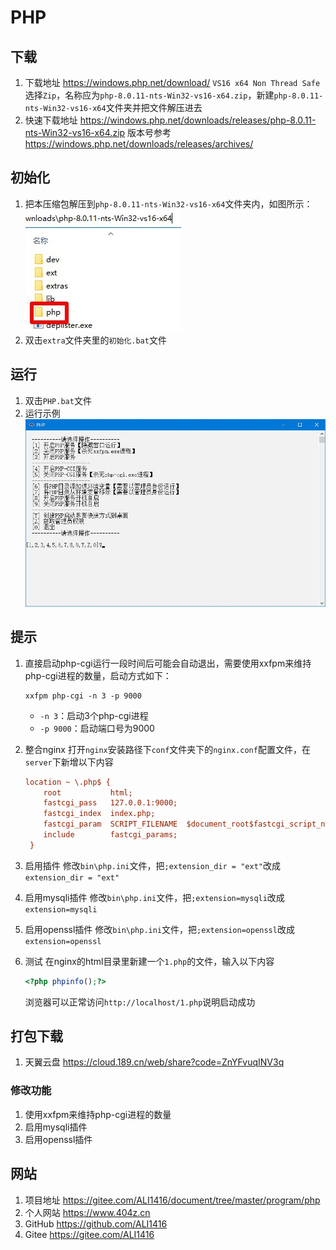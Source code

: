 # PHP

## 下载

1. 下载地址 <https://windows.php.net/download/> `VS16 x64 Non Thread Safe`选择`Zip`，名称应为`php-8.0.11-nts-Win32-vs16-x64.zip`，新建`php-8.0.11-nts-Win32-vs16-x64`文件夹并把文件解压进去
2. 快速下载地址 <https://windows.php.net/downloads/releases/php-8.0.11-nts-Win32-vs16-x64.zip> 版本号参考 <https://windows.php.net/downloads/releases/archives/>

## 初始化

1. 把本压缩包解压到`php-8.0.11-nts-Win32-vs16-x64`文件夹内，如图所示：  
![初始化示例](img/初始化示例.jpg)
2. 双击`extra`文件夹里的`初始化.bat`文件

## 运行

1. 双击`PHP.bat`文件
2. 运行示例  
![运行示例](img/运行示例.jpg)

## 提示

1. 直接启动php-cgi运行一段时间后可能会自动退出，需要使用xxfpm来维持php-cgi进程的数量，启动方式如下：

   ```dos
   xxfpm php-cgi -n 3 -p 9000
   ```

   - `-n 3`：启动3个php-cgi进程
   - `-p 9000`：启动端口号为9000
2. 整合nginx
   打开`nginx`安装路径下`conf`文件夹下的`nginx.conf`配置文件，在`server`下新增以下内容

   ```ini
   location ~ \.php$ {
       root           html;
       fastcgi_pass   127.0.0.1:9000;
       fastcgi_index  index.php;
       fastcgi_param  SCRIPT_FILENAME  $document_root$fastcgi_script_name;
       include        fastcgi_params;
    }
   ```

3. 启用插件
   修改`bin\php.ini`文件，把`;extension_dir = "ext"`改成`extension_dir = "ext"`
4. 启用mysqli插件
   修改`bin\php.ini`文件，把`;extension=mysqli`改成`extension=mysqli`
5. 启用openssl插件
   修改`bin\php.ini`文件，把`;extension=openssl`改成`extension=openssl`
6. 测试
   在nginx的html目录里新建一个`1.php`的文件，输入以下内容

   ```php
   <?php phpinfo();?>
   ```

   浏览器可以正常访问`http://localhost/1.php`说明启动成功

## 打包下载

1. 天翼云盘 <https://cloud.189.cn/web/share?code=ZnYFvuqINV3q>

### 修改功能

1. 使用xxfpm来维持php-cgi进程的数量
2. 启用mysqli插件
3. 启用openssl插件

## 网站

1. 项目地址 <https://gitee.com/ALI1416/document/tree/master/program/php>
2. 个人网站 <https://www.404z.cn>
3. GitHub <https://github.com/ALI1416>
4. Gitee <https://gitee.com/ALI1416>

